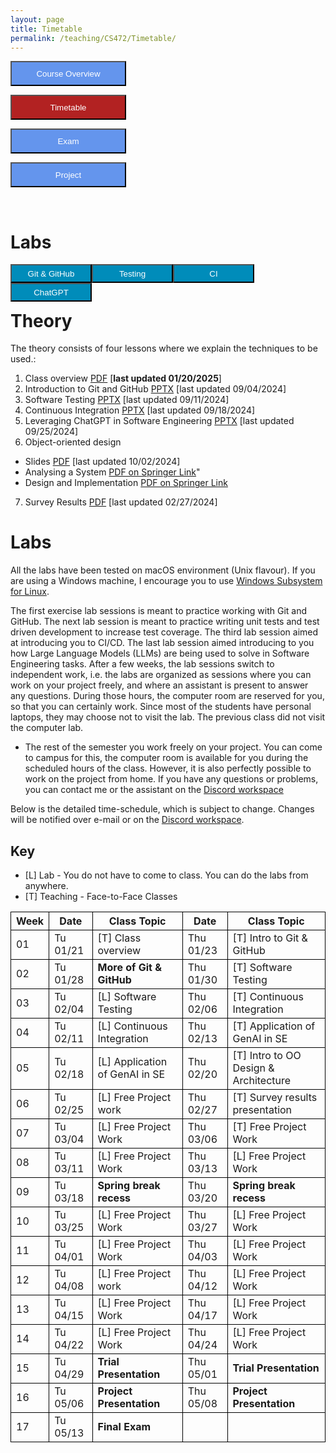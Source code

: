 ```yaml
---
layout: page
title: Timetable
permalink: /teaching/CS472/Timetable/
---
```

<form action="/teaching/CS472/">
    <input type="submit" style="background-color:cornflowerblue;color:white;width:185px;
height:40px;" value="Course Overview" />
</form>

<form action="/teaching/CS472/Timetable/">
    <input type="submit" style="background-color:firebrick;color:white;width:185px;
height:40px;" value="Timetable" />
</form>
<form action="/teaching/CS472/Exam/">
    <input type="submit" style="background-color:cornflowerblue;color:white;width:185px;
height:40px;" value="Exam" />
</form>
<form action="/teaching/CS472/project/">
    <input type="submit" style="background-color:cornflowerblue;color:white;width:185px;
height:40px;" value="Project" />
</form>

<br/>

Labs
=======

<div class="main-component">
<form action="/teaching/CS472/Timetable/Git_and_GitHub/">
    <input type="submit" style="background-color:#008CBA;float:left; color:white;width:130px;
height:30px;" value="Git & GitHub" />
</form>
<form action="/teaching/CS472/Timetable/dynamic_analysis/">
    <input type="submit" style="background-color:#008CBA;float:left;color:white;width:130px;
height:30px;" value="Testing" />
</form>
<form action="/teaching/CS472/Timetable/CI/">
    <input type="submit" style="background-color:#008CBA;float:left;color:white;width:130px;
height:30px;" value="CI" />
</form>
<form action="/teaching/CS472/Timetable/GPT/">
    <input type="submit" style="background-color:#008CBA;float:left;color:white;width:130px;
height:30px;" value="ChatGPT" />
</form>
</div>

<br/>
<br/>

Theory
========
The theory consists of four lessons where we explain the techniques to be used.: 
1. Class overview [PDF](ClassOverview.pdf) [**last updated 01/20/2025**]
2. Introduction to Git and GitHub [PPTX](Git-and-GitHub.pptx) [last updated 09/04/2024]
3. Software Testing [PPTX](Testing-2024-spring.pptx) [last updated 09/11/2024]
4. Continuous Integration [PPTX](CI-CD.pptx) [last updated 09/18/2024]
5. Leveraging ChatGPT in Software Engineering [PPTX](LLM.pptx) [last updated 09/25/2024]
6. Object-oriented design 
  * Slides [PDF](OOD-V2.pptx) [last updated 10/02/2024]
  * Analysing a System [PDF on Springer Link](https://link.springer.com/chapter/10.1007/978-3-319-24280-4_6)"
  * Design and Implementation [PDF on Springer Link](https://link.springer.com/chapter/10.1007/978-3-319-24280-4_7)
7. Survey Results [PDF](Survey_Presentation.pdf) [last updated 02/27/2024]


Labs
========
All the labs have been tested on macOS environment (Unix flavour). If you are using a Windows machine, I encourage you to use
[Windows Subsystem for Linux](https://learn.microsoft.com/en-us/windows/wsl/about). 

The first exercise lab sessions is meant to practice working with Git and GitHub.
The next lab session is meant to practice writing unit tests and test driven development to increase test coverage.
The third lab session aimed at introducing you to CI/CD. 
The last lab session aimed introducing to you how Large Language Models (LLMs) are being used to solve in Software Engineering tasks. 
After a few weeks, the lab sessions switch to independent work, i.e. the labs are organized as sessions where you can work on your project freely, and where an assistant is 
present to answer any questions. During those hours, the computer room are reserved for you, 
so that you can certainly work. Since most of the students have personal laptops, they may choose not to
visit the lab. The previous class did not visit the computer lab.

* The rest of the semester you work freely on your project. You can come to campus for this, the 
computer room is available for you during the scheduled hours of the class. 
However, it is also perfectly possible to work on the project from home. If you have any questions 
or problems, you can contact me or the assistant on the [Discord workspace](https://discord.gg/CQUCUFTcDY)

Below is the detailed time-schedule, which is subject to change. Changes will be notified over 
e-mail or on the [Discord workspace](https://discord.gg/CQUCUFTcDY). 

## Key
* [L] Lab - You do not have to come to class. You can do the labs from anywhere.
* [T] Teaching - Face-to-Face Classes

<table style="border-collapse:collapse;">
<tr >
<th style="border: 1px solid black;">Week</th>
<th style="border: 1px solid black;">Date</th>
<th style="border: 1px solid black;">Class Topic</th>
<th style="border: 1px solid black;">Date</th>
<th style="border: 1px solid black;">Class Topic</th>
</tr>

<tr>
<td style="border: 1px solid black;">01</td>
<td style="border: 1px solid black;">Tu 01/21</td>
<td style="border: 1px solid black;">[T] Class overview</td>
<td style="border: 1px solid black;">Thu 01/23</td>
<td style="border: 1px solid black;">[T] Intro to Git & GitHub </td>
</tr>

<tr>
<td style="border: 1px solid black;">02</td>
<td style="border: 1px solid black;">Tu 01/28</td>
<td style="border: 1px solid black;"><b>More of Git & GitHub</b></td>
<td style="border: 1px solid black;">Thu 01/30 </td>
<td style="border: 1px solid black;">[T] Software Testing </td>
</tr>

<tr>
<td style="border: 1px solid black;">03</td>
<td style="border: 1px solid black;">Tu 02/04 </td>
<td style="border: 1px solid black;">[L] Software Testing </td>
<td style="border: 1px solid black;">Thu 02/06 </td>
<td style="border: 1px solid black;">[T] Continuous Integration </td>
</tr>

<tr>
<td style="border: 1px solid black;">04</td>
<td style="border: 1px solid black;">Tu 02/11</td>
<td style="border: 1px solid black;">[L] Continuous Integration</td>
<td style="border: 1px solid black;">Thu 02/13 </td>
<td style="border: 1px solid black;">[T] Application of GenAI in SE</td>
</tr>

<tr>
<td style="border: 1px solid black;">05</td>
<td style="border: 1px solid black;">Tu 02/18</td>
<td style="border: 1px solid black;">[L] Application of GenAI in SE</td>
<td style="border: 1px solid black;">Thu 02/20 </td>
<td style="border: 1px solid black;">[T] Intro to OO Design & Architecture </td>
</tr>

<tr>
<td style="border: 1px solid black;">06</td>
<td style="border: 1px solid black;">Tu 02/25</td>
<td style="border: 1px solid black;">[L] Free Project work</td>
<td style="border: 1px solid black;">Thu 02/27 </td>
<td style="border: 1px solid black;">[T] Survey results presentation</td>
</tr>

<tr>
<td style="border: 1px solid black;">07</td>
<td style="border: 1px solid black;">Tu 03/04</td>
<td style="border: 1px solid black;">[L] Free Project Work  </td>
<td style="border: 1px solid black;">Thu 03/06 </td>
<td style="border: 1px solid black;">[T] Free Project Work</td>
</tr>

<tr>
<td style="border: 1px solid black;">08</td>
<td style="border: 1px solid black;">Tu 03/11</td>
<td style="border: 1px solid black;">[L] Free Project Work</td>
<td style="border: 1px solid black;">Thu 03/13 </td>
<td style="border: 1px solid black;">[L] Free Project Work </td>
</tr>

<tr>
<td style="border: 1px solid black;">09</td>
<td style="border: 1px solid black;">Tu 03/18</td>
<td style="border: 1px solid black;"><b>Spring break recess</b></td>
<td style="border: 1px solid black;">Thu 03/20 </td>
<td style="border: 1px solid black;"><b>Spring break recess</b></td>
</tr>

<tr>
<td style="border: 1px solid black;">10</td>
<td style="border: 1px solid black;">Tu 03/25</td>
<td style="border: 1px solid black;">[L] Free Project Work</td>
<td style="border: 1px solid black;">Thu 03/27 </td>
<td style="border: 1px solid black;">[L] Free Project Work </td>
</tr>

<tr>
<td style="border: 1px solid black;">11</td>
<td style="border: 1px solid black;">Tu 04/01</td>
<td style="border: 1px solid black;">[L] Free Project Work</td>
<td style="border: 1px solid black;">Thu 04/03 </td>
<td style="border: 1px solid black;">[L] Free Project Work </td>
</tr>

<tr>
<td style="border: 1px solid black;">12</td>
<td style="border: 1px solid black;">Tu 04/08</td>
<td style="border: 1px solid black;">[L] Free Project work</td>
<td style="border: 1px solid black;">Thu 04/12 </td>
<td style="border: 1px solid black;">[L] Free Project Work </td>
</tr>

<tr>
<td style="border: 1px solid black;">13</td>
<td style="border: 1px solid black;">Tu 04/15</td>
<td style="border: 1px solid black;">[L] Free Project Work</td>
<td style="border: 1px solid black;">Thu 04/17 </td>
<td style="border: 1px solid black;">[L] Free Project Work </td>
</tr>

<tr>
<td style="border: 1px solid black;">14</td>
<td style="border: 1px solid black;">Tu 04/22</td>
<td style="border: 1px solid black;">[L] Free Project Work </td>
<td style="border: 1px solid black;">Thu 04/24 </td>
<td style="border: 1px solid black;">[L] Free Project Work</td>
</tr>

<tr>
<td style="border: 1px solid black;">15</td>
<td style="border: 1px solid black;">Tu 04/29</td>
<td style="border: 1px solid black;"><b>Trial Presentation</b></td>
<td style="border: 1px solid black;">Thu 05/01 </td>
<td style="border: 1px solid black;"><b>Trial Presentation</b></td>
</tr>

<tr>
<td style="border: 1px solid black;">16</td>
<td style="border: 1px solid black;">Tu 05/06</td>
<td style="border: 1px solid black;"><b>Project Presentation</b></td>
<td style="border: 1px solid black;">Thu 05/08 </td>
<td style="border: 1px solid black;"><b>Project Presentation</b></td>
</tr>

<tr>
<td style="border: 1px solid black;">17</td>
<td style="border: 1px solid black;">Tu 05/13</td>
<td style="border: 1px solid black;"><b>Final Exam</b></td>
<td style="border: 1px solid black;"> </td>
<td style="border: 1px solid black;"></td>
</tr>

</table>
